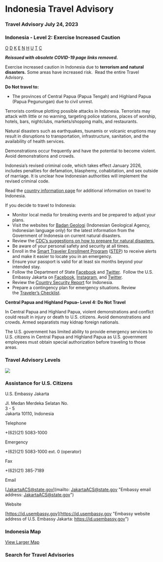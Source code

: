 # Indonesia Travel Advisory

### Travel Advisory July 24, 2023

### Indonesia - Level 2: Exercise Increased Caution

[O](javascript:void(0); "Tool Tip: Other")
[D](javascript:void(0); "Tool Tip: Wrongful Detention")
[K](javascript:void(0); "Tool Tip: Kidnap and Hostage")
[E](javascript:void(0); "Tool Tip: Event")
[N](javascript:void(0); "Tool Tip: Disaster")
[H](javascript:void(0); "Tool Tip: Health")
[U](javascript:void(0); "Tool Tip: Civil Unrest")
[T](javascript:void(0); "Tool Tip: Terrorism")
[C](javascript:void(0); "Tool Tip: Crimes")

***Reissued with obsolete COVID-19 page links removed.***

Exercise increased caution in Indonesia due to **terrorism and natural disasters.** Some areas have increased risk.  Read the entire Travel Advisory.

**Do Not travel to:**

* The provinces of Central Papua (Papua Tengah) and Highland Papua (Papua Pegunungan) due to civil unrest.

Terrorists continue plotting possible attacks in Indonesia. Terrorists may attack with little or no warning, targeting police stations, places of worship, hotels, bars, nightclubs, markets/shopping malls, and restaurants.

Natural disasters such as earthquakes, tsunamis or volcanic eruptions may result in disruptions to transportation, infrastructure, sanitation, and the availability of health services.

Demonstrations occur frequently and have the potential to become violent.  Avoid demonstrations and crowds.

Indonesia’s revised criminal code, which takes effect January 2026, includes penalties for defamation, blasphemy, cohabitation, and sex outside of marriage. It is unclear how Indonesian authorities will implement the revised criminal code.

Read the [country information page](https://travel.state.gov/content/travel/en/international-travel/International-Travel-Country-Information-Pages/Indonesia.html) for additional information on travel to Indonesia.

If you decide to travel to Indonesia:

* Monitor local media for breaking events and be prepared to adjust your plans.
* Visit the websites for [Badan Geologi](https://www.bnpb.go.id/) (Indonesian Geological Agency, Indonesian language only) for the latest information from the Government of Indonesia on current natural disasters.
* Review the [CDC’s suggestions on how to prepare for natural disasters.](https://emergency.cdc.gov/planning/index.asp)
* Be aware of your personal safety and security at all times.
* Enroll in the [Smart Traveler Enrollment Program](https://step.state.gov/step/) ([STEP](https://step.state.gov/step/)) to receive alerts and make it easier to locate you in an emergency.
* Ensure your passport is valid for at least six months beyond your intended stay.
* Follow the Department of State [Facebook](https://www.facebook.com/statedept/) and [Twitter](https://twitter.com/travelgov?lang=en).  Follow the U.S. Embassy Jakarta on [Facebook](https://www.facebook.com/usembassyjkt), [Instagram](https://www.instagram.com/usembassyjkt/), and [Twitter](http://twitter.com/usembassyjkt).
* Review the [Country Security Report](https://www.osac.gov/Content/Browse/Report?subContentTypes=Country%20Security%20Report) for Indonesia.
* Prepare a contingency plan for emergency situations. Review the [Traveler’s Checklist](https://travel.state.gov/content/passports/en/go/checklist.html).

**Central Papua and Highland Papua– Level 4: Do Not Travel**

In Central Papua and Highland Papua, violent demonstrations and conflict could result in injury or death to U.S. citizens. Avoid demonstrations and crowds. Armed separatists may kidnap foreign nationals.

The U.S. government has limited ability to provide emergency services to U.S. citizens in Central Papua and Highland Papua as U.S. government employees must obtain special authorization before traveling to those areas.

### Travel Advisory Levels

[![](/content/dam/NEWTravelAssets/images/travel-levelv1.svg)](/content/travel/en/international-travel/before-you-go/about-our-new-products.html "Travel Advisory Levels")

### Assistance for U.S. Citizens

U.S. Embassy Jakarta

Jl. Medan Merdeka Selatan No.  
3 - 5  
Jakarta 10110, Indonesia

Telephone

+(62)(21) 5083-1000

Emergency

+(62)(21) 5083-1000 ext. 0 (operator)

Fax

+(62)(21) 385-7189

Email

[JakartaACS@state.gov](mailto: JakartaACS@state.gov "Embassy email address: JakartaACS@state.gov")

Website

[https://id.usembassy.gov](https://id.usembassy.gov "Embassy website address of U.S. Embassy Jakarta: https://id.usembassy.gov")

### Indonesia Map

[View Larger Map](https://travelmaps.state.gov/TSGMap/?extent=83.446014138,-20.914382003,151.266736014,14.039520885 "Map of Indonesia")



### Search for Travel Advisories